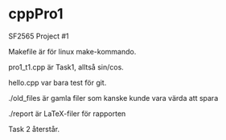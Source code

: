 # cppPro1
SF2565 Project #1

Makefile är för linux make-kommando.

pro1_t1.cpp är Task1, alltså sin/cos.

hello.cpp var bara test för git.

./old_files är gamla filer som kanske kunde vara värda att spara

./report är LaTeX-filer för rapporten

Task 2 återstår.
